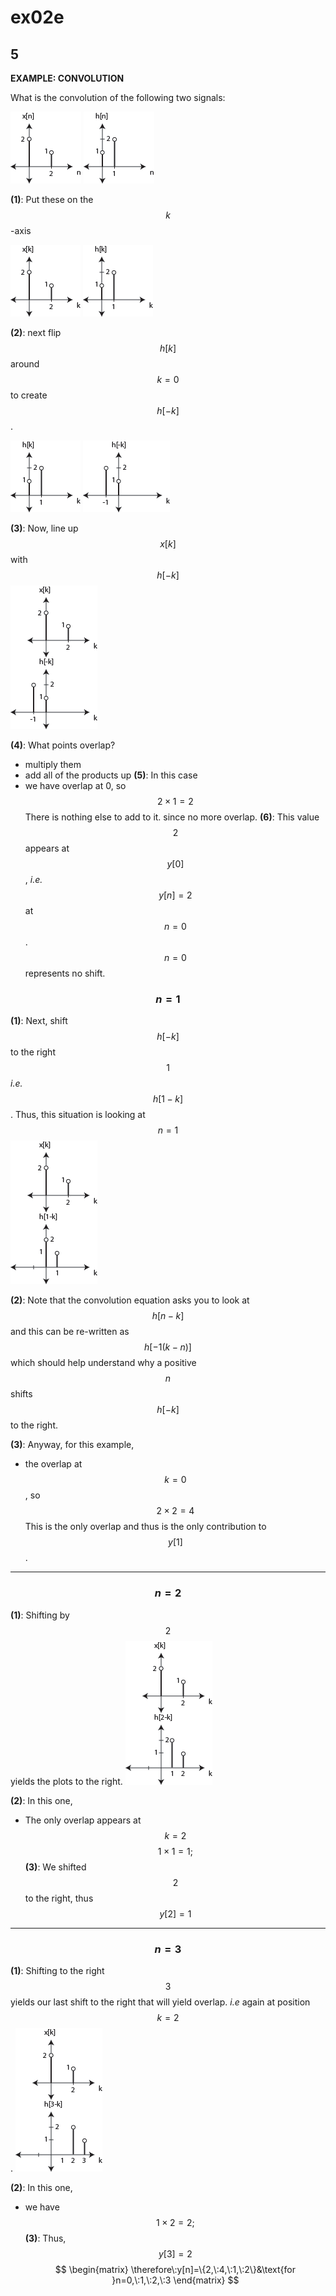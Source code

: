 # ex02e

## 5
__EXAMPLE: CONVOLUTION__

What is the convolution of the following two signals:

![fig05a](ex02-fig05a.png)
![fig05b](ex02-fig05b.png)

__(1)__: Put these on the $$k$$-axis

![fig05c](ex02-fig05c.png)
![fig05d](ex02-fig05d.png)

__(2)__: next flip $$h[k]$$ around $$k=0$$ to create $$h[-k]$$.

![fig05d](ex02-fig05d.png)
![fig05e](ex02-fig05e.png)

__(3)__:  Now, line up $$x[k]$$ with $$h[-k]$$
![fig05f](ex02-fig05f.png)

__(4)__: What points overlap?
- multiply them
- add all of the products up
__(5)__: In this case
- we have overlap at 0, so
$$
2\times1=2
$$
There is nothing else to add to it. since no more overlap.
__(6)__: This value $$2$$ appears at $$y[0]$$, *i.e.* $$y[n]=2$$ at $$n=0$$. $$n=0$$ represents no shift.

### $$n=1$$
__(1)__: Next, shift $$h[-k]$$ to the right $$1$$ *i.e.* $$h[1-k]$$. Thus, this situation is looking at $$n=1$$
![fig05g](ex02-fig05g.png)

__(2)__: Note that the convolution equation asks you to look at $$h[n-k]$$ and this can be re-written as $$h[-1(k-n)]$$ which should help understand why a positive $$n$$ shifts $$h[-k]$$ to the right.

__(3)__: Anyway, for this example,
- the overlap at $$k=0$$, so
$$
2\times2=4
$$
This is the only overlap and thus is the only contribution to $$y[1]$$.

----
### $$n=2$$
__(1)__: Shifting by $$2$$ yields the plots to the right.
![fig05h](ex02-fig05h.png)

__(2)__: In this one,
- The only overlap appears at $$k=2$$
$$
1\times1=1;
$$
__(3)__: We shifted $$2$$ to the right, thus $$y[2]=1$$

----
### $$n=3$$
__(1)__: Shifting to the right $$3$$ yields our last shift to the right that will yield overlap. *i.e* again at position $$k=2$$.
![fig05i](ex02-fig05i.png)

__(2)__: In this one,
- we have
$$
1\times2=2;
$$
__(3)__: Thus, $$y[3]=2$$
$$
\begin{matrix}
\therefore\:y[n]=\{2,\:4,\:1,\:2\}&\text{for }n=0,\:1,\:2,\:3
\end{matrix}
$$
